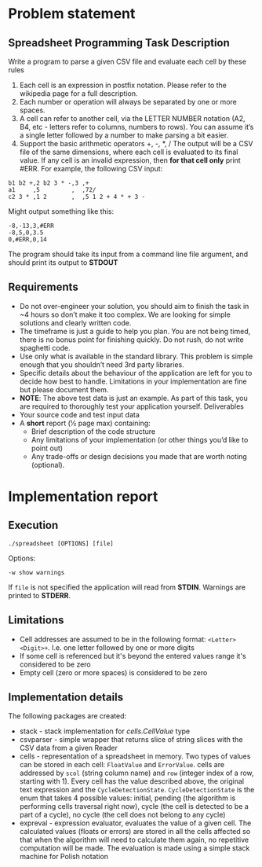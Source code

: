# Problem statement
## Spreadsheet Programming Task Description
Write a program to parse a given CSV file and evaluate each cell by these rules
1. Each cell is an expression in ​postfix notation​. Please refer to the wikipedia page for a full description.
2. Each number or operation will always be separated by one ​or more​ spaces.
3. A cell can refer to another cell, via the LETTER NUMBER notation (A2, B4, etc - letters
refer to columns, numbers to rows). You can assume it’s a single letter followed by a
number to make parsing a bit easier.
4. Support the basic arithmetic operators +, -, *, /
The output will be a CSV file of the same dimensions, where each cell is evaluated to its final value. If any cell is an invalid expression, then **for that cell only** print #ERR.
For example, the following CSV input:
```csv
b1 b2 +,2 b2 3 * -,3 ,+
a1     ,5         ,  ,72/
c2 3 * ,1 2       ,  ,5 1 2 + 4 * + 3 -
```
Might output something like this:
```csv
-8,-13,3,#ERR
-8,5,0,3.5
0,#ERR,0,14
```
The program should take its input from a command line file argument, and should print its output to **STDOUT**
## Requirements
* Do not over-engineer your solution, you should aim to finish the task in ~4 hours so don’t make it too complex. We are looking for simple solutions and clearly written code.
* The timeframe is just a guide to help you plan. You are not being timed, there is no bonus point for finishing quickly. Do not rush, do not write spaghetti code.
* Use only what is available in the standard library. This problem is simple enough that you shouldn’t need 3rd party libraries.
* Specific details about the behaviour of the application are left for you to decide how best to handle. Limitations in your implementation are fine but please document them.
* **NOTE**: The above test data is just an example. As part of this task, you are required to thoroughly test your application yourself.
Deliverables
* Your source code and test input data
* A **short** report (1⁄2 page max) containing:
    * Brief description of the code structure
    * Any limitations of your implementation (or other things you’d like to point out)
    * Any trade-offs or design decisions you made that are worth noting (optional).

# Implementation report
## Execution
`./spreadsheet [OPTIONS] [file]`

Options:

`-w show warnings`

If `file` is not specified the application will read from **STDIN**. Warnings are printed to **STDERR**.

## Limitations
* Cell addresses are assumed to be in the following format: `<Letter><Digit>+`. I.e. one letter followed by one or more digits
* If some cell is referenced but it's beyond the entered values range it's considered to be zero
* Empty cell (zero or more spaces) is considered to be zero
## Implementation details
The following packages are created:
* stack - stack implementation for *cells.CellValue* type
* csvparser - simple wrapper that returns slice of string slices with the CSV data from a given Reader
* cells - representation of a spreadsheet in memory. Two types of values can be stored in each cell: `FloatValue` and `ErrorValue`. cells are addressed by `scol` (string column name) and `row` (integer index of a row, starting with 1). Every cell has the value described above, the original text expression and the `CycleDetectionState`. `CycleDetectionState` is the enum that takes 4 possible values: initial, pending (the algorithm is performing cells traversal right now), cycle (the cell is detected to be a part of a cycle), no cycle (the cell does not belong to any cycle)
* expreval - expression evaluator, evaluates the value of a given cell. The calculated values (floats or errors) are stored in all the cells affected so that when the algorithm will need to calculate them again, no repetitive computation will be made. The evaluation is made using a simple stack machine for Polish notation
